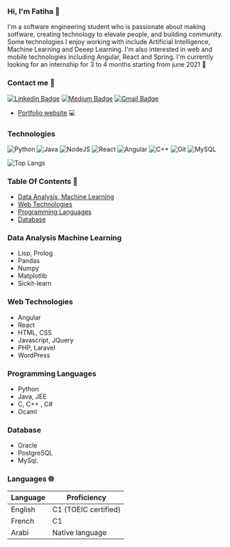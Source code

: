 ### Hi, I'm Fatiha 👋

I'm a software engineering student who is passionate about making sotfware, creating technology to elevate people, and building community. Some technologies I enjoy working with include Artificial Intelligence, Machine Learning and Deeep Learning. I'm also interested in web and mobile technologies including Angular, React and Spring.
I'm currently looking for an internship for 3 to 4 months starting from june 2021 :date:

### Contact me :email: 
[![Linkedin Badge](https://img.shields.io/badge/-ouardifatiha-blue?style=flat-square&logo=Linkedin&logoColor=white&link=https://www.linkedin.com/in/ouardifatiha/)](https://www.linkedin.com/in/ouardifatiha/)
[![Medium Badge](https://img.shields.io/badge/-@fatiha.ouardi.sm1-03a57a?style=flat-square&labelColor=000000&logo=Medium&link=https://medium.com/@fatiha.ouardi.sm1)](https://medium.com/@fatiha.ouardi)
[![Gmail Badge](https://img.shields.io/badge/-ouardiifatiha@gmail.com-c14438?style=flat-square&logo=Gmail&logoColor=white&link=mailto:ouardiifatiha@gmail.com)](ouardiifatiha)
- <a href="mailto:ouardiifatiha@gmail.com">Portfolio website</a> :computer:
### Technologies 
![Python](https://img.shields.io/badge/-Python-black?style=flat-square&logo=Python) 
![Java](https://img.shields.io/badge/-java-E34A86?style=flat-square&logo=java)
![NodeJS](https://img.shields.io/badge/-Nodejs-black?style=flat-square&logo=node.js)
![React](https://img.shields.io/badge/-React-black?style=flat-square&logo=react)
![Angular](https://img.shields.io/badge/-Angular-black?style=flat-square&logo=angular)
![C++](https://img.shields.io/badge/-C++-00599C?style=flat-square&logo=c++)
![Git](https://img.shields.io/badge/-Git-black?style=flat-square&logo=git)
![MySQL](https://img.shields.io/badge/-MYSQL-black?style=flat-square&logo=mysql)

![Top Langs](https://github-readme-stats.vercel.app/api/top-langs/?username=aemmadi&hide=TeX&layout=compact)
### Table Of Contents :scroll:
- [Data Analysis, Machine Learning](#Data-analysis-Machine-Learning-)
- [Web Technologies](#Web-Technologies-)
- [Programming Languages](#Programming-Languages-)
- [Database](#Database-)
### Data Analysis Machine Learning
- Lisp, Prolog
- Pandas
- Numpy
- Matplotlib
- Sickit-learn

### Web Technologies
- Angular
- React
- HTML, CSS
- Javascript, JQuery
- PHP, Laravel
- WordPress

### Programming Languages
- Python 
- Java, JEE
- C, C++ , C#
- Ocaml
### Database
- Oracle
- PostgreSQL
- MySql.

### Languages 🌐

| Language      | Proficiency                                                               |
| ------------- | ------------------------------------------------------------------------- |
| English       | C1 (TOEIC certified)                                                      |
| French        | C1                                                                        |
| Arabi         | Native language                                                           |

